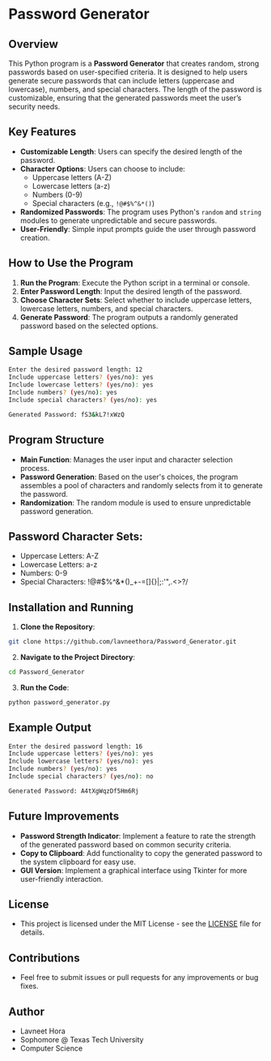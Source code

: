 # Password Generator

## Overview

This Python program is a **Password Generator** that creates random, strong passwords based on user-specified criteria. It is designed to help users generate secure passwords that can include letters (uppercase and lowercase), numbers, and special characters. The length of the password is customizable, ensuring that the generated passwords meet the user’s security needs.

## Key Features

- **Customizable Length**: Users can specify the desired length of the password.
- **Character Options**: Users can choose to include:
  - Uppercase letters (A-Z)
  - Lowercase letters (a-z)
  - Numbers (0-9)
  - Special characters (e.g., `!@#$%^&*()`)
- **Randomized Passwords**: The program uses Python's `random` and `string` modules to generate unpredictable and secure passwords.
- **User-Friendly**: Simple input prompts guide the user through password creation.

## How to Use the Program

1. **Run the Program**: Execute the Python script in a terminal or console.
2. **Enter Password Length**: Input the desired length of the password.
3. **Choose Character Sets**: Select whether to include uppercase letters, lowercase letters, numbers, and special characters.
4. **Generate Password**: The program outputs a randomly generated password based on the selected options.

## Sample Usage

```bash
Enter the desired password length: 12
Include uppercase letters? (yes/no): yes
Include lowercase letters? (yes/no): yes
Include numbers? (yes/no): yes
Include special characters? (yes/no): yes

Generated Password: fS3&kL7!xWzQ
```

## Program Structure

- **Main Function**: Manages the user input and character selection process.
- **Password Generation**: Based on the user's choices, the program assembles a pool of characters and randomly selects from it to generate the password.
- **Randomization**: The random module is used to ensure unpredictable password generation.

## Password Character Sets:

- Uppercase Letters: A-Z
- Lowercase Letters: a-z
- Numbers: 0-9
- Special Characters: !@#$%^&*()_+-=[]{}|;:'",.<>?/

## Installation and Running

1. **Clone the Repository**:
```bash
git clone https://github.com/lavneethora/Password_Generator.git
```

2. **Navigate to the Project Directory**:
```bash
cd Password_Generator
```

3. **Run the Code**:
```bash
python password_generator.py
```

## Example Output

```bash
Enter the desired password length: 16
Include uppercase letters? (yes/no): yes
Include lowercase letters? (yes/no): yes
Include numbers? (yes/no): yes
Include special characters? (yes/no): no

Generated Password: A4tXgWqzDf5Hm6Rj
```

## Future Improvements

- **Password Strength Indicator**: Implement a feature to rate the strength of the generated password based on common security criteria.
- **Copy to Clipboard**: Add functionality to copy the generated password to the system clipboard for easy use.
- **GUI Version**: Implement a graphical interface using Tkinter for more user-friendly interaction.

## License

- This project is licensed under the MIT License - see the [LICENSE](LICENSE) file for details.

## Contributions
- Feel free to submit issues or pull requests for any improvements or bug fixes.

## Author

- Lavneet Hora
- Sophomore @ Texas Tech University
- Computer Science
